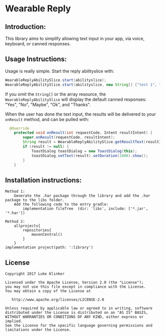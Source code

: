# Wearable Reply

## Introduction:
This library aims to simplify allowing text input in your app, via voice, keyboard, or canned responses.

## Usage Instructions:

Usage is really simple. Start the reply abilityslice with:

```java
WearableReplyAbilitySlice.start(abilityslice);
WearableReplyAbilitySlice.start(abilityslice, new String[] {"test 1", "test 2" });
```

If you omit the `String[]` or the array resource, the `WearableReplyAbilitySlice` will display the default canned responses: "Yes", "No", "Maybe", "Ok", and "Thanks".

When the user has done the text input, the results will be delivered to your `onResult` method, and can be pulled with:

```java
  @Override
    protected void onResult(int requestCode, Intent resultIntent) {
        super.onResult(requestCode, resultIntent);
        String result = WearableReplyAbilitySlice.getResultText(resultIntent);
        if (result != null) {
            ToastDialog toastDialog = new ToastDialog(this);
            toastDialog.setText(result).setDuration(1000).show();
        }
    }
```

## Installation instructions:

```
Method 1:
    Generate the .har package through the library and add the .har package to the libs folder.
    Add the following code to the entry gradle:
        implementation fileTree  (dir: 'libs', include: ['*.jar', '*.har'])

Method 2:
    allprojects{
        repositories{
            mavenCentral()
        }
    }
implementation project(path: ':library')
```

## License

    Copyright 2017 Luke Klinker

    Licensed under the Apache License, Version 2.0 (the "License");
    you may not use this file except in compliance with the License.
    You may obtain a copy of the License at

       http://www.apache.org/licenses/LICENSE-2.0

    Unless required by applicable law or agreed to in writing, software
    distributed under the License is distributed on an "AS IS" BASIS,
    WITHOUT WARRANTIES OR CONDITIONS OF ANY KIND, either express or implied.
    See the License for the specific language governing permissions and
    limitations under the License.
